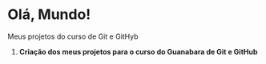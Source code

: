 # Olá, Mundo!
Meus projetos do curso de Git e GitHyb
1. __Criação dos meus projetos para o curso do Guanabara de Git e GitHub__
